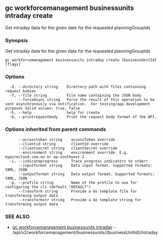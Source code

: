 ## gc workforcemanagement businessunits intraday create

Get intraday data for the given date for the requested planningGroupIds

### Synopsis

Get intraday data for the given date for the requested planningGroupIds

```
gc workforcemanagement businessunits intraday create [businessUnitId] [flags]
```

### Options

```
  -d, --directory string    Directory path with files containing request bodies
  -f, --file string         File name containing the JSON body
      --forceAsync string   Force the result of this operation to be sent asynchronously via notification.  For testing/app development purposes Valid values: true, false
  -h, --help                help for create
  -b, --printrequestbody    Print the request body format of the API.
```

### Options inherited from parent commands

```
      --accesstoken string    accessToken override
      --clientid string       clientId override
      --clientsecret string   clientSecret override
      --environment string    environment override. E.g. mypurecloud.com.au or ap-southeast-2
  -i, --indicateprogress      Trace progress indicators to stderr
      --inputformat string    Data input format. Supported formats: YAML, JSON
      --outputformat string   Data output format. Supported formats: YAML, JSON
  -p, --profile string        Name of the profile to use for configuring the cli (default "DEFAULT")
      --transform string      Provide a Go template file for transforming output data
      --transformstr string   Provide a Go template string for transforming output data
```

### SEE ALSO

* [gc workforcemanagement businessunits intraday](gc_workforcemanagement_businessunits_intraday.html)	 - /api/v2/workforcemanagement/businessunits/{businessUnitId}/intraday


